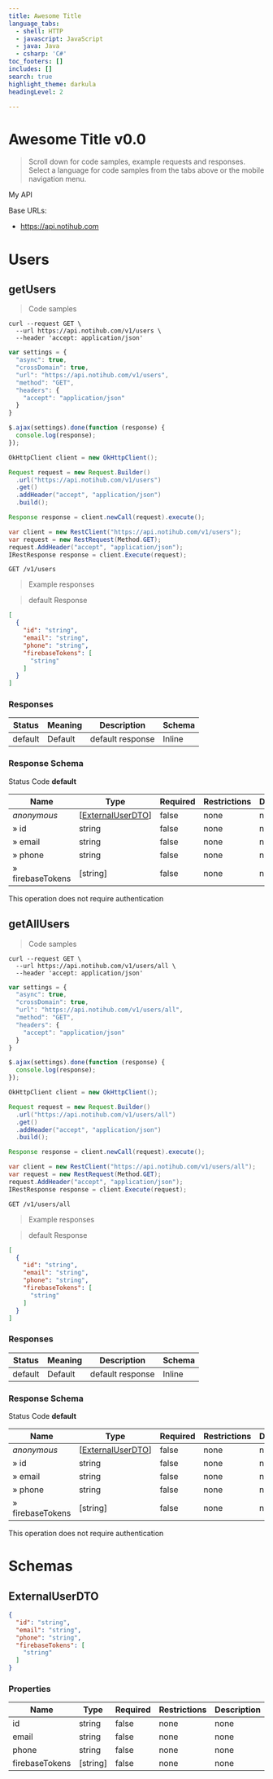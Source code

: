 ```yaml
---
title: Awesome Title
language_tabs:
  - shell: HTTP
  - javascript: JavaScript
  - java: Java
  - csharp: 'C#'
toc_footers: []
includes: []
search: true
highlight_theme: darkula
headingLevel: 2

---
```


<h1 id="awesome-title">Awesome Title v0.0</h1>

> Scroll down for code samples, example requests and responses. Select a language for code samples from the tabs above or the mobile navigation menu.

My API

Base URLs:

* <a href="https://api.notihub.com">https://api.notihub.com</a>

<h1 id="awesome-title-users">Users</h1>

## getUsers

<a id="opIdgetUsers"></a>

> Code samples

```shell
curl --request GET \
  --url https://api.notihub.com/v1/users \
  --header 'accept: application/json'
```

```javascript
var settings = {
  "async": true,
  "crossDomain": true,
  "url": "https://api.notihub.com/v1/users",
  "method": "GET",
  "headers": {
    "accept": "application/json"
  }
}

$.ajax(settings).done(function (response) {
  console.log(response);
});
```

```java
OkHttpClient client = new OkHttpClient();

Request request = new Request.Builder()
  .url("https://api.notihub.com/v1/users")
  .get()
  .addHeader("accept", "application/json")
  .build();

Response response = client.newCall(request).execute();
```

```csharp
var client = new RestClient("https://api.notihub.com/v1/users");
var request = new RestRequest(Method.GET);
request.AddHeader("accept", "application/json");
IRestResponse response = client.Execute(request);
```

`GET /v1/users`

> Example responses

> default Response

```json
[
  {
    "id": "string",
    "email": "string",
    "phone": "string",
    "firebaseTokens": [
      "string"
    ]
  }
]
```

<h3 id="getusers-responses">Responses</h3>

|Status|Meaning|Description|Schema|
|---|---|---|---|
|default|Default|default response|Inline|

<h3 id="getusers-responseschema">Response Schema</h3>

Status Code **default**

|Name|Type|Required|Restrictions|Description|
|---|---|---|---|---|
|*anonymous*|[[ExternalUserDTO](#schemaexternaluserdto)]|false|none|none|
|» id|string|false|none|none|
|» email|string|false|none|none|
|» phone|string|false|none|none|
|» firebaseTokens|[string]|false|none|none|

<aside class="success">
This operation does not require authentication
</aside>

## getAllUsers

<a id="opIdgetAllUsers"></a>

> Code samples

```shell
curl --request GET \
  --url https://api.notihub.com/v1/users/all \
  --header 'accept: application/json'
```

```javascript
var settings = {
  "async": true,
  "crossDomain": true,
  "url": "https://api.notihub.com/v1/users/all",
  "method": "GET",
  "headers": {
    "accept": "application/json"
  }
}

$.ajax(settings).done(function (response) {
  console.log(response);
});
```

```java
OkHttpClient client = new OkHttpClient();

Request request = new Request.Builder()
  .url("https://api.notihub.com/v1/users/all")
  .get()
  .addHeader("accept", "application/json")
  .build();

Response response = client.newCall(request).execute();
```

```csharp
var client = new RestClient("https://api.notihub.com/v1/users/all");
var request = new RestRequest(Method.GET);
request.AddHeader("accept", "application/json");
IRestResponse response = client.Execute(request);
```

`GET /v1/users/all`

> Example responses

> default Response

```json
[
  {
    "id": "string",
    "email": "string",
    "phone": "string",
    "firebaseTokens": [
      "string"
    ]
  }
]
```

<h3 id="getallusers-responses">Responses</h3>

|Status|Meaning|Description|Schema|
|---|---|---|---|
|default|Default|default response|Inline|

<h3 id="getallusers-responseschema">Response Schema</h3>

Status Code **default**

|Name|Type|Required|Restrictions|Description|
|---|---|---|---|---|
|*anonymous*|[[ExternalUserDTO](#schemaexternaluserdto)]|false|none|none|
|» id|string|false|none|none|
|» email|string|false|none|none|
|» phone|string|false|none|none|
|» firebaseTokens|[string]|false|none|none|

<aside class="success">
This operation does not require authentication
</aside>

# Schemas

<h2 id="tocSexternaluserdto">ExternalUserDTO</h2>

<a id="schemaexternaluserdto"></a>

```json
{
  "id": "string",
  "email": "string",
  "phone": "string",
  "firebaseTokens": [
    "string"
  ]
}

```

### Properties

|Name|Type|Required|Restrictions|Description|
|---|---|---|---|---|
|id|string|false|none|none|
|email|string|false|none|none|
|phone|string|false|none|none|
|firebaseTokens|[string]|false|none|none|

